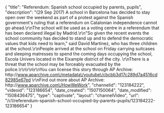 {
    "title": "Referendum: Spanish school occupied by parents, pupils",
    "description": "(29 Sep 2017) A school in Barcelona has decided to stay open over the weekend as part of a protest against the Spanish government's ruling that a referendum on Catalonian independence cannot go ahead.\r\nThe school will be used as a voting centre in a referendum that has been declared illegal by Madrid.\r\n\"So given the recent events the school community has decided to stand up and to defend the democratic values that kids need to learn,\" said David Martinez, who has three children at the school.\r\nPeople arrived at the school on Friday carrying suitcases and sleeping matresses to spend the coming days occupying the school, Escola Univers located in the Eixample district of the city. \r\nThere is a threat that the school may be forceably evacuated by the police.\r\n\r\n\r\nYou can license this story through AP Archive: http:\/\/www.aparchive.com\/metadata\/youtube\/cbcbb3d17c289d7a4516cd82985e67ed \r\nFind out more about AP Archive: http:\/\/www.aparchive.com\/HowWeWork",
    "channelid": "123184222",
    "videoid": "123186654",
    "date_created": "1507150064",
    "date_modified": "1508436475",
    "type": "captivate",
    "layout": "channelVideo",
    "url": "\/c1\/referendum-spanish-school-occupied-by-parents-pupils\/123184222-123186654"
}